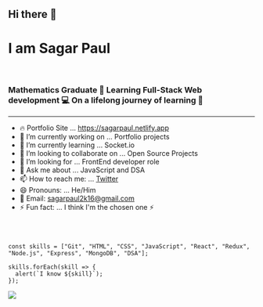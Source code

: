 ## Hi there 👋
# I am Sagar Paul
<br>

### Mathematics Graduate 🤘 Learning Full-Stack Web development 💻 On a lifelong journey of learning 💪 

<hr>

- 🔥 Portfolio Site ... https://sagarpaul.netlify.app
- 🔭 I’m currently working on ... Portfolio projects
- 🌱 I’m currently learning ... Socket.io
- 👯 I’m looking to collaborate on ... Open Source Projects
- 🤔 I’m looking for ... FrontEnd developer role
- 💬 Ask me about ... JavaScript and DSA
- 📫 How to reach me: ... [Twitter](https://twitter.com/iamSagarPaul)
- 😄 Pronouns: ... He/Him
- 🌚 Email: sagarpaul2k16@gmail.com
- ⚡ Fun fact: ... I think I'm the chosen one ⚡

<br>

```

const skills = ["Git", "HTML", "CSS", "JavaScript", "React", "Redux", "Node.js", "Express", "MongoDB", "DSA"];

skills.forEach(skill => {
  alert(`I know ${skill}`);
});

```

<img src="https://media.giphy.com/media/M9gbBd9nbDrOTu1Mqx/giphy.gif?cid=ecf05e47nyjyf755ec8ww3fifrt3zdkz8am9n85khcpnml0o&rid=giphy.gif&ct=s">
